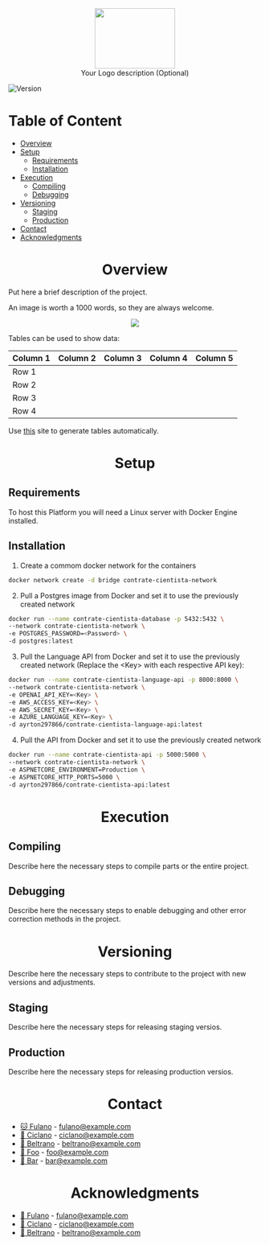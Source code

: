 <!-- ------------------------------------------ Logo ------------------------------------------- -->
<div align="center">
    <div><img src="https://i.imgur.com/rQNjkKJ.png" width="160px" height="120px"></div>
    <div>Your Logo description (Optional)</div>
</div>

![Version][version.badge]

<!-- ------------------------------------ Table of Content ------------------------------------- -->
<h1>Table of Content</h1>

- [Overview](#overview)
- [Setup](#setup)
  - [Requirements](#requirements)
  - [Installation](#installation)
- [Execution](#execution)
  - [Compiling](#compiling)
  - [Debugging](#debugging)
- [Versioning](#versioning)
  - [Staging](#staging)
  - [Production](#production)
- [Contact](#contact)
- [Acknowledgments](#acknowledgments)

<!-- ------------------------------------------------------------------------------------------- -->
<!--                                          Sections                                           -->
<!-- ------------------------------------------------------------------------------------------- -->

<!-- ---------------------------------------- Overview ----------------------------------------- -->
<div align="center">

# Overview

</div>

Put here a brief description of the project.

An image is worth a 1000 words, so they are always welcome.

<div align="center"><img src="https://i.imgur.com/rQNjkKJ.png"></div>

Tables can be used to show data:

| Column 1 | Column 2 | Column 3 | Column 4 | Column 5 |
| -------- | -------- | -------- | -------- | -------- |
| Row 1    |          |          |          |          |
| Row 2    |          |          |          |          |
| Row 3    |          |          |          |          |
| Row 4    |          |          |          |          |

Use [this](https://www.tablesgenerator.com/markdown_tables) site to generate tables automatically.

<!-- ------------------------------------------ Setup ------------------------------------------ -->
<div align="center">

# Setup

</div>

## Requirements

<!-- Describe here the tools required for the project. To keep things simple to read and understand use lists and links. You can also use badges for better visual information. You can use [this](https://dev.to/envoy_/150-badges-for-github-pnk) link to get badges for a lot a tools.

- [![Angular][angular.badge]][angular.url]
- [![Node][node.badge]][node.url]
- [![JavaScript][javascript.badge]][javascript.url]
- [![.NET][.net.badge]][.net.url] -->

To host this Platform you will need a Linux server with Docker Engine installed.

## Installation

1. Create a commom docker network for the containers

```sh
docker network create -d bridge contrate-cientista-network
```

2. Pull a Postgres image from Docker and set it to use the previously created network

```sh
docker run --name contrate-cientista-database -p 5432:5432 \
--network contrate-cientista-network \
-e POSTGRES_PASSWORD=<Password> \
-d postgres:latest
```

3. Pull the Language API from Docker and set it to use the previously created network (Replace the \<Key> with each respective API key):

```sh
docker run --name contrate-cientista-language-api -p 8000:8000 \
--network contrate-cientista-network \
-e OPENAI_API_KEY=<Key> \
-e AWS_ACCESS_KEY=<Key> \
-e AWS_SECRET_KEY=<Key> \
-e AZURE_LANGUAGE_KEY=<Key> \
-d ayrton297866/contrate-cientista-language-api:latest
```

4. Pull the API from Docker and set it to use the previously created network

```sh
docker run --name contrate-cientista-api -p 5000:5000 \
--network contrate-cientista-network \
-e ASPNETCORE_ENVIRONMENT=Production \
-e ASPNETCORE_HTTP_PORTS=5000 \
-d ayrton297866/contrate-cientista-api:latest
```

<!-- Describe here the steps necessary to install your project. Prefer the use of lists/commands/images over pure text, for example:

1. Clone the repository

   ```sh
   git clone https://github.com/ProjectName/ProjectName.git
   ```

2. Install packages

   ```sh
   npm install
   ```

3. Configure key in `📜 config.js`

   ```js
   const KEY = "Value";
   ```

4. Copy the files at `📁 ./SomeDirectory` to `📁 /Users/Name`

Use emojis like 📁 and 📜 in the example to better describe the type of actions that should be taken. You can access a list of available emojis at [this](https://www.webfx.com/tools/emoji-cheat-sheet/) link. -->

<!-- ---------------------------------------- Execution ---------------------------------------- -->
<div align="center">

# Execution

</div>

## Compiling

Describe here the necessary steps to compile parts or the entire project.

## Debugging

Describe here the necessary steps to enable debugging and other error correction methods in the project.

<!-- --------------------------------------- Versioning ---------------------------------------- -->
<div align="center">

# Versioning

</div>

Describe here the necessary steps to contribute to the project with new versions and adjustments.

## Staging

Describe here the necessary steps for releasing staging versios.

## Production

Describe here the necessary steps for releasing production versios.

<!-- ----------------------------------------- Contact ----------------------------------------- -->
<div align="center">

# Contact

</div>

<!-- Put in this section the contacts of the team members responsible for the project. -->

- [🐱 Fulano](https://www.linkedin.com/) - fulano@example.com
- [🐶 Ciclano](https://www.linkedin.com/) - ciclano@example.com
- [🐯 Beltrano](https://www.linkedin.com/) - beltrano@example.com
- [🐻 Foo](https://www.linkedin.com/) - foo@example.com
- [🐺 Bar](https://www.linkedin.com/) - bar@example.com

<!-- ------------------------------------- Acknowledgments ------------------------------------- -->
<div align="center">

# Acknowledgments

</div>

<!-- Use this section to list resources you find helpful and people you would like to give credit to. Use a list and links to keep it short and simple. -->

- [👦 Fulano](https://www.linkedin.com/) - fulano@example.com
- [👦 Ciclano](https://www.linkedin.com/) - ciclano@example.com
- [👦 Beltrano](https://www.linkedin.com/) - beltrano@example.com

<!-- --------------------------------------- References ---------------------------------------- -->

[version.badge]: https://img.shields.io/badge/version-22.07.0901-brightgreen
[angular.url]: https://angular.io/
[angular.badge]: https://img.shields.io/badge/Angular-DD0031?style=for-the-badge&logo=angular&logoColor=white
[node.url]: https://nodejs.org/en/
[node.badge]: https://img.shields.io/badge/Node.js-43853D?style=for-the-badge&logo=node.js&logoColor=white
[javascript.url]: https://www.javascript.com/
[javascript.badge]: https://img.shields.io/badge/JavaScript-F7DF1E?style=for-the-badge&logo=javascript&logoColor=black
[.net.url]: https://dotnet.microsoft.com/en-us/
[.net.badge]: https://img.shields.io/badge/.NET-5C2D91?style=for-the-badge&logo=.net&logoColor=white
